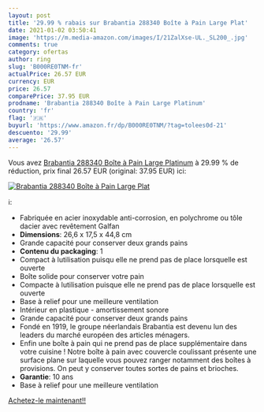 ```yaml
---
layout: post
title: '29.99 % rabais sur Brabantia 288340 Boîte à Pain Large Plat'
date: 2021-01-02 03:50:41
image: 'https://m.media-amazon.com/images/I/21ZalXse-UL._SL200_.jpg'
comments: true
category: ofertas
author: ring
slug: 'B000RE0TNM-fr'
actualPrice: 26.57 EUR
currency: EUR
price: 26.57
comparePrice: 37.95 EUR
prodname: 'Brabantia 288340 Boîte à Pain Large Platinum'
country: 'fr'
flag: '🇫🇷'
buyurl: 'https://www.amazon.fr/dp/B000RE0TNM/?tag=tolees0d-21'
descuento: '29.99'
average: '26.57'
---
```


Vous avez [Brabantia 288340 Boîte à Pain Large Platinum](https://www.amazon.fr/dp/B000RE0TNM/?tag=tolees0d-21)  à  29.99 % de réduction, prix final  26.57 EUR (original: 37.95 EUR) ici:

[![Brabantia 288340 Boîte à Pain Large Plat](https://m.media-amazon.com/images/I/21ZalXse-UL._SL200_.jpg)](https://www.amazon.fr/dp/B000RE0TNM/?tag=tolees0d-21)

ℹ️:

- Fabriquée en acier inoxydable anti-corrosion, en polychrome ou tôle dacier avec revêtement Galfan
- <b>Dimensions</b>: 26,6 x 17,5 x 44,8 cm
- Grande capacité pour conserver deux grands pains
- <b>Contenu du packaging</b>: 1
- Compact à lutilisation puisqu elle ne prend pas de place lorsquelle est ouverte
- Boîte solide pour conserver votre pain
- Compacte à lutilisation puisque elle ne prend pas de place lorsquelle est ouverte
- Base à relief pour une meilleure ventilation
- Intérieur en plastique - amortissement sonore
- Grande capacité pour conserver deux grands pains
- Fondé en 1919, le groupe néerlandais Brabantia est devenu lun des leaders du marché européen des articles ménagers.
- Enfin une boîte à pain qui ne prend pas de place supplémentaire dans votre cuisine ! Notre boîte à pain avec couvercle coulissant présente une surface plane sur laquelle vous pouvez ranger notamment des boîtes à provisions. On peut y conserver toutes sortes de pains et brioches.
- <b>Garantie</b>: 10 ans
- Base à relief pour une meilleure ventilation

[Achetez-le maintenant!!](https://www.amazon.fr/dp/B000RE0TNM/?tag=tolees0d-21)
